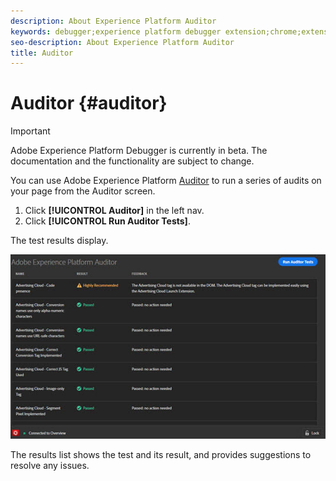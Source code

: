 ```yaml
---
description: About Experience Platform Auditor
keywords: debugger;experience platform debugger extension;chrome;extension;auditor;dtm;target
seo-description: About Experience Platform Auditor
title: Auditor
---
```


# Auditor {#auditor}

>[!IMPORTANT]
>
>Adobe Experience Platform Debugger is currently in beta. The documentation and the functionality are subject to change. 

You can use Adobe Experience Platform [Auditor](https://docs.adobe.com/content/help/en/auditor/using/overview.html) to run a series of audits on your page from the Auditor screen.

1. Click **[!UICONTROL Auditor]** in the left nav.
1. Click **[!UICONTROL Run Auditor Tests]**.

The test results display.

![](assets/auditor-results.jpg)

The results list shows the test and its result, and provides suggestions to resolve any issues.